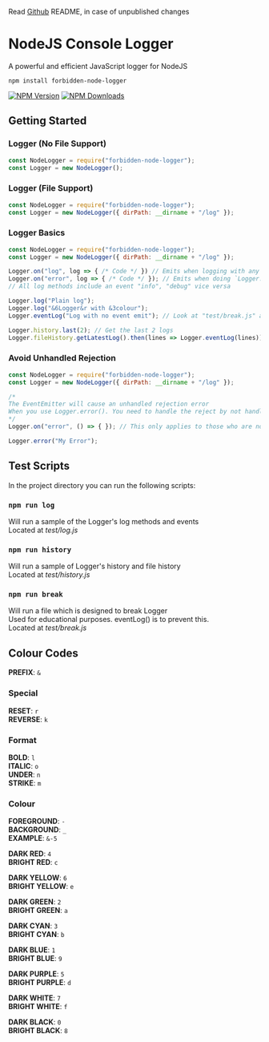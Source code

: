 Read [Github](https://github.com/Forbidden-Duck/forbidden-node-logger) README, in case of unpublished changes
# NodeJS Console Logger
A powerful and efficient JavaScript logger for NodeJS

```
npm install forbidden-node-logger
```
[![NPM Version](https://badgen.net/npm/v/forbidden-node-logger)](https://www.npmjs.com/package/forbidden-node-logger)
[![NPM Downloads](https://badgen.net/npm/dm/forbidden-node-logger)](https://www.npmjs.com/package/forbidden-node-logger)

## Getting Started

### Logger (No File Support)
```js
const NodeLogger = require("forbidden-node-logger");
const Logger = new NodeLogger();
```

### Logger (File Support)
```js
const NodeLogger = require("forbidden-node-logger");
const Logger = new NodeLogger({ dirPath: __dirname + "/log" });
```

### Logger Basics
```js
const NodeLogger = require("forbidden-node-logger");
const Logger = new NodeLogger({ dirPath: __dirname + "/log" });

Logger.on("log", log => { /* Code */ }) // Emits when logging with any method
Logger.on("error", log => { /* Code */ }); // Emits when doing `Logger.error();`
// All log methods include an event "info", "debug" vice versa

Logger.log("Plain log");
Logger.log("&6Logger&r with &3colour");
Logger.eventLog("Log with no event emit"); // Look at "test/break.js" as why this exists

Logger.history.last(2); // Get the last 2 logs
Logger.fileHistory.getLatestLog().then(lines => Logger.eventLog(lines)); // Log an array of lines from the latest log file
```

### Avoid Unhandled Rejection
```js
const NodeLogger = require("forbidden-node-logger");
const Logger = new NodeLogger({ dirPath: __dirname + "/log" });

/*
The EventEmitter will cause an unhandled rejection error
When you use Logger.error(). You need to handle the reject by not handling it
*/
Logger.on("error", () => { }); // This only applies to those who are not in need of the "error" emit

Logger.error("My Error");
```

## Test Scripts
In the project directory you can run the following scripts:

### `npm run log`
Will run a sample of the Logger's log methods and events\
Located at *test/log.js*

### `npm run history`
Will run a sample of Logger's history and file history\
Located at *test/history.js*

### `npm run break`
Will run a file which is designed to break Logger\
Used for educational purposes. eventLog() is to prevent this.\
Located at *test/break.js*

## Colour Codes
**PREFIX**: `&`

### Special
**RESET**: `r`\
**REVERSE**: `k`

### Format
**BOLD**: `l`\
**ITALIC**: `o`\
**UNDER**: `n`\
**STRIKE**: `m`

### Colour
**FOREGROUND**: `-`\
**BACKGROUND**: `_`\
**EXAMPLE**: `&-5`

**DARK RED**: `4`\
**BRIGHT RED**: `c`

**DARK YELLOW**: `6`\
**BRIGHT YELLOW**: `e`

**DARK GREEN**: `2`\
**BRIGHT GREEN**: `a`

**DARK CYAN**: `3`\
**BRIGHT CYAN**: `b`

**DARK BLUE**: `1`\
**BRIGHT BLUE**: `9`

**DARK PURPLE**: `5`\
**BRIGHT PURPLE**: `d`

**DARK WHITE**: `7`\
**BRIGHT WHITE**: `f`

**DARK BLACK**: `0`\
**BRIGHT BLACK**: `8`